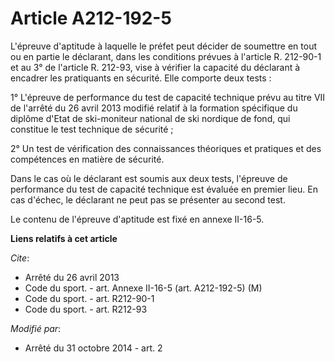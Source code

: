 # Article A212-192-5

L'épreuve d'aptitude à laquelle le préfet peut décider de soumettre en tout ou en partie le déclarant, dans les conditions
prévues à l'article R. 212-90-1 et au 3° de l'article R. 212-93, vise à vérifier la capacité du déclarant à encadrer les
pratiquants en sécurité. Elle comporte deux tests : 

1° L'épreuve de performance du test de capacité technique prévu au titre VII de l'arrêté du 26 avril 2013 modifié relatif à
la formation spécifique du diplôme d'Etat de ski-moniteur national de ski nordique de fond, qui constitue le test technique
de sécurité ; 

2° Un test de vérification des connaissances théoriques et pratiques et des compétences en matière de sécurité. 

Dans le cas où le déclarant est soumis aux deux tests, l'épreuve de performance du test de capacité technique est évaluée en
premier lieu. En cas d'échec, le déclarant ne peut pas se présenter au second test. 

Le contenu de l'épreuve d'aptitude est fixé en annexe II-16-5.

**Liens relatifs à cet article**

_Cite_:

  - Arrêté du 26 avril 2013
  - Code du sport. - art. Annexe II-16-5 (art. A212-192-5) (M)
  - Code du sport. - art. R212-90-1
  - Code du sport. - art. R212-93

_Modifié par_:

  - Arrêté du 31 octobre 2014 - art. 2
